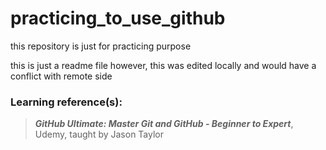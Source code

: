 # practicing_to_use_github
this repository is just for practicing purpose

this is just a readme file
however, this was edited locally and would have a conflict with remote side 

### Learning reference(s):
> __*GitHub Ultimate: Master Git and GitHub - Beginner to Expert*__, Udemy, taught by Jason Taylor
